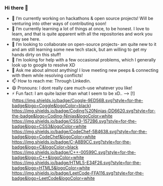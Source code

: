 ### Hi there 👋

<!--
**Anishbhaduri/Anishbhaduri** is a ✨ _special_ ✨ repository because its `README.md` (this file) appears on your GitHub profile.

Here are some ideas to get you started:
-->

- 🔭 I’m currently working on hackathons & open source projects! Will be venturing into other ways of contributing soon!
- 🌱 I’m currently learning a lot of things at once, to be honest. I love to learn, and that is quite apparent with all the repositories and work you may see here.
- 👯 I’m looking to collaborate on open-source projects- am quite new to it and am still learning some new tech stack, but am willing to get my hands dirty on this stuff!
- 🤔 I’m looking for help with a few occasional problems, which I generally look up to google to resolve XD
- 💬 Ask me about almost anything! I love meeting new peeps & connecting with them while resolving conflicts!
- 📫 How to reach me: Through Linkedin.
- 😄 Pronouns:  I dont really care much-use whatever you like!
- ⚡ Fun fact: I am quite lazier than what I seem to be xD..
-->
 [!] (https://img.shields.io/badge/Coggle-9ED56B.svg?style=for-the-badge&logo=Coggle&logoColor=black)
  https://img.shields.io/badge/Coding%20Ninjas-DD6620.svg?style=for-the-badge&logo=Coding-Ninjas&logoColor=white
  https://img.shields.io/badge/CSS3-1572B6.svg?style=for-the-badge&logo=CSS3&logoColor=white
  https://img.shields.io/badge/CodeChef-5B4638.svg?style=for-the-badge&logo=CodeChef&logoColor=white
  https://img.shields.io/badge/C-A8B9CC.svg?style=for-the-badge&logo=C&logoColor=black
  https://img.shields.io/badge/C++-00599C.svg?style=for-the-badge&logo=C++&logoColor=white
  https://img.shields.io/badge/HTML5-E34F26.svg?style=for-the-badge&logo=HTML5&logoColor=white
  https://img.shields.io/badge/LeetCode-FFA116.svg?style=for-the-badge&logo=LeetCode&logoColor=white
